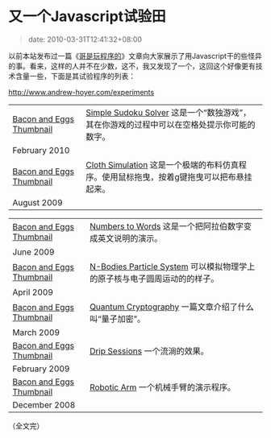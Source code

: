 # 又一个Javascript试验田
>date: 2010-03-31T12:41:32+08:00


以前本站发布过一篇《[哥是玩程序的](/2009/%E5%93%A5%E6%98%AF%E7%8E%A9%E7%A8%8B%E5%BA%8F%E7%9A%84.md)》文章向大家展示了用Javascript干的些怪异的事。看来，这样的人并不在少数，这不，我又发现了一个，这回这个好像更有技术含量一些，下面是其试验程序的列表：


<http://www.andrew-hoyer.com/experiments>




|  |  |
| --- | --- |
| [Bacon and Eggs Thumbnail](http://www.andrew-hoyer.com/experiments/sudoku) | [Simple Sudoku Solver](http://www.andrew-hoyer.com/experiments/sudoku) 这是一个“数独游戏”，其在你游戏的过程中可以在空格处提示你可能的数字。
February 2010 |
| [Bacon and Eggs Thumbnail](http://www.andrew-hoyer.com/experiments/cloth) | [Cloth Simulation](http://www.andrew-hoyer.com/experiments/cloth) 这是一个极端的布料仿真程序。使用鼠标拖曳，按着g键拖曳可以把布悬挂起来。
August 2009 |





|  |  |
| --- | --- |
| [Bacon and Eggs Thumbnail](http://www.andrew-hoyer.com/experiments/numbers) | [Numbers to Words](http://www.andrew-hoyer.com/experiments/numbers) 这是一个把阿拉伯数字变成英文说明的演示。
June 2009 |
| [Bacon and Eggs Thumbnail](http://www.andrew-hoyer.com/experiments/particle_system) | [N-Bodies Particle System](http://www.andrew-hoyer.com/experiments/particle_system) 可以模拟物理学上的原子核与电子圆周运动的的样子。
April 2009 |
| [Bacon and Eggs Thumbnail](http://www.andrew-hoyer.com/experiments/quantum_cryptography) | [Quantum Cryptography](http://www.andrew-hoyer.com/experiments/quantum_cryptography) 一篇文章介绍了什么叫“量子加密”。
March 2009 |
| [Bacon and Eggs Thumbnail](http://www.andrew-hoyer.com/experiments/dripsessions) | [Drip Sessions](http://www.andrew-hoyer.com/experiments/dripsessions) 一个流淌的效果。
February 2009 |
| [Bacon and Eggs Thumbnail](http://www.andrew-hoyer.com/experiments/robotarm) | [Robotic Arm](http://www.andrew-hoyer.com/experiments/robotarm) 一个机械手臂的演示程序。
December 2008 |


（全文完）


